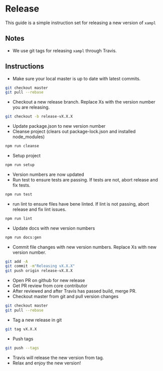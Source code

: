 # Release

This guide is a simple instruction set for releasing a new version of `xampl`


## Notes
- We use git tags for releasing `xampl` through Travis.

## Instructions
- Make sure your local master is up to date with latest commits.
```sh
git checkout master
git pull --rebase
```
- Checkout a new release branch. Replace Xs with the version number you are releasing.
```sh
git checkout -b release-vX.X.X
```
- Update package.json to new version number
- Cleanse project (clears out package-lock.json and installed node_modules)
```sh
npm run cleanse
```
- Setup project
```sh
npm run setup
```
- Version numbers are now updated
- Run test to ensure tests are passing. If tests are not, abort release and fix tests.
```sh
npm run test
```
- run lint to ensure files have bene linted. If lint is not passing, abort release and fix lint issues.
```sh
npm run lint
```
- Update docs with new version numbers
```sh
npm run docs:gen
```
- Commit file changes with new version numbers. Replace Xs with new version number.
```sh
git add -A
git commit -m"Releasing vX.X.X"
git push origin release-vX.X.X
```
- Open PR on github for new release
- Get PR review from core contributor
- After reviewed and after Travis has passed build, merge PR.
- Checkout master from git and pull version changes
```sh
git checkout master
git pull --rebase
```
- Tag a new release in git
```sh
git tag vX.X.X
```
- Push tags
```sh
git push --tags
```
- Travis will release the new version from tag.
- Relax and enjoy the new version!
